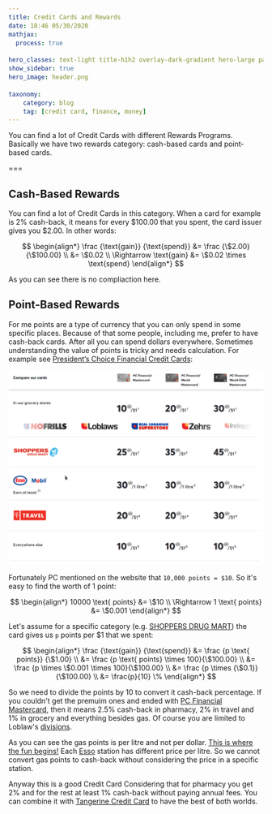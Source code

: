 ```yaml
---
title: Credit Cards and Rewards
date: 18:46 05/30/2020 
mathjax:
  process: true

hero_classes: text-light title-h1h2 overlay-dark-gradient hero-large parallax
show_sidebar: true
hero_image: header.png

taxonomy:
    category: blog
    tag: [credit card, finance, money]
---
```


You can find a lot of Credit Cards with different Rewards Programs. Basically we have two rewards category: cash-based cards and point-based cards.

===

## Cash-Based Rewards

You can find a lot of Credit Cards in this category. When a card for example is 2% cash-back, it means for every $100.00 that you spent, the card issuer gives you $2.00. In other words:

$$
\begin{align*}
\frac {\text{gain}} {\text{spend}} &= \frac {\$2.00} {\$100.00} \\
                                   &= \$0.02 \\
\Rightarrow \text{gain} &= \$0.02 \times \text{spend}
\end{align*}
$$

As you can see there is no compliaction here.

## Point-Based Rewards

For me points are a type of currency that you can only spend in some specific places. Because of that some people, including me, prefer to have cash-back cards. After all you can spend dollars everywhere. Sometimes understanding the value of points is tricky and needs calculation. For example see [President’s Choice Financial Credit Cards](https://www.pcfinancial.ca/en/credit-cards):

![PC Credit Cards](pc_credit_cards.png)

Fortunately PC mentioned on the website that `10,000 points = $10`. So it's easy to find the worth of 1 point:

$$
\begin{align*}
10000 \text{ points} &= \$10 \\
\Rightarrow 1 \text{ points} &= \$0.001
\end{align*}
$$

Let's assume for a specific category (e.g. [SHOPPERS DRUG MART](https://www1.shoppersdrugmart.ca/en/home)) the card gives us `p` points per $1 that we spent:

$$
\begin{align*}
\frac {\text{gain}} {\text{spend}} &= \frac {p \text{ points}} {\$1.00} \\
&= \frac {p \text{ points} \times 100}{\$100.00} \\
&= \frac {p \times \$0.001 \times 100}{\$100.00} \\
&= \frac {p \times {\$0.1}} {\$100.00} \\
&= \frac{p}{10} \%
\end{align*}
$$

So we need to divide the points by 10 to convert it cash-back percentage. If you couldn't get the premuim ones and ended with [PC Financial Mastercard](https://www.pcfinancial.ca/en/credit-cards/pc-mastercard), then it means 2.5% cash-back in pharmacy, 2% in travel and 1% in grocery and everything besides gas. Of course you are limited to Loblaw's [divisions](http://www.loblaw.ca/en.html).

As you can see the gas points is per litre and not per dollar. [This is where the fun begins!](https://www.imdb.com/title/tt0121766/quotes?item=qt0333039) Each [Esso](https://www.esso.ca/en-ca) station has different price per litre. So we cannot convert gas points to cash-back without considering the price in a specific station.

Anyway this is a good Credit Card Considering that for pharmacy you get 2% and for the rest at least 1% cash-back without paying annual fees. You can combine it with [Tangerine Credit Card](https://www.tangerine.ca/en/products/spending/creditcard/) to have the best of both worlds.

